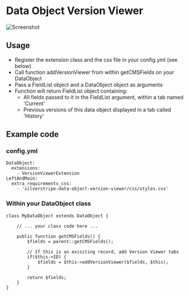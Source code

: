Data Object Version Viewer
==========================
![Screenshot](https://github.com/bluehousegroup/silverstripe-data-object-version-viewer/blob/master/VersionViewerScreenShot.png)
## Usage

 - Register the extension class and the css file in your config.yml (see below)
 - Call function addVersionViewer from within getCMSFields on your DataObject
 - Pass a FieldList object and a DataObject object as arguments
 - Function will return FieldList object containing:
   - All fields passed to it in the FieldList argument, within a tab named 'Current'
   - Previous versions of this data object displayed in a tab called 'History'

## Example code

### config.yml

	DataObject:  
	  extensions:  
	    - VersionViewerExtension  
	LeftAndMain:  
	  extra_requirements_css:  
	    - 'silverstripe-data-object-version-viewer/css/styles.css'  

### Within your DataObject class

	class MyDataObject extends DataObject {

		// ... your class code here ...

		public function getCMSFields() {
			$fields = parent::getCMSFields();

			// If this is an exisiting record, add Version Viewer tabs
			if($this->ID) {
				$fields = $this->addVersionViewer($fields, $this);
			}

			return $fields;
		}
	}